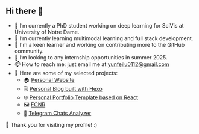 ## Hi there 👋

<!--
**mikelovesolivia/mikelovesolivia** is a ✨ _special_ ✨ repository because its `README.md` (this file) appears on your GitHub profile.

Here are some ideas to get you started:

- 🔭 I’m currently working on ...
- 🌱 I’m currently learning ...
- 👯 I’m looking to collaborate on ...
- 🤔 I’m looking for help with ...
- 💬 Ask me about ...
- 📫 How to reach me: ...
- 😄 Pronouns: ...
- ⚡ Fun fact: ...
-->

- 🔭 I’m currently a PhD student working on deep learning for SciVis at University of Notre Dame.
- 🌱 I’m currently learning multimodal learning and full stack development.
- 🚀 I'm a keen learner and working on contributing more to the GitHub community.
- 🌻 I’m looking to any internship opportunities in summer 2025.
- 📫 How to reach me: just email me at [yunfeilu0112@gmail.com](mailto:yunfeily0112@gmail.com)
- 🚧 Here are some of my selected projects:
  - 🏠 [Personal Website](https://mikelovesolivia.github.io)
  - 🗒️ [Personal Blog built with Hexo](https://mikelovesolivia.github.io/blog)
  - 🌐 [Personal Portfolio Template based on React](https://github.com/mikelovesolivia/react-personal-portfolio-template)
  - 🖼️ [FCNR](https://github.com/mikelovesolivia/FCNR)
  - 💬 [Telegram Chats Analyzer](https://github.com/mikelovesolivia/telegram-chats-analyzer)
 
🌹 Thank you for visiting my profile! :)
 

  

